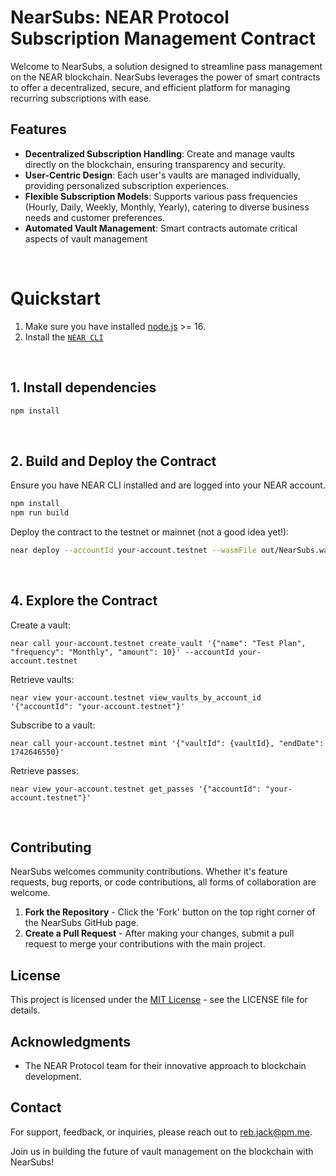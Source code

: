 # NearSubs: NEAR Protocol Subscription Management Contract

Welcome to NearSubs, a solution designed to streamline pass management on the NEAR blockchain. NearSubs leverages the power of smart contracts to offer a decentralized, secure, and efficient platform for managing recurring subscriptions with ease.



## Features

- **Decentralized Subscription Handling**: Create and manage vaults directly on the blockchain, ensuring transparency and security.
- **User-Centric Design**: Each user's vaults are managed individually, providing personalized subscription experiences.
- **Flexible Subscription Models**: Supports various pass frequencies (Hourly, Daily, Weekly, Monthly, Yearly), catering to diverse business needs and customer preferences.
- **Automated Vault Management**: Smart contracts automate critical aspects of vault management

<br />

# Quickstart

1. Make sure you have installed [node.js](https://nodejs.org/en/download/package-manager/) >= 16.
2. Install the [`NEAR CLI`](https://github.com/near/near-cli#setup)

<br />

## 1. Install dependencies

  ```bash
  npm install
  ```

<br />


## 2. Build and Deploy the Contract

Ensure you have NEAR CLI installed and are logged into your NEAR account.

  ```bash
  npm install
  npm run build
  ```
Deploy the contract to the testnet or mainnet (not a good idea yet!):
  ```bash
  near deploy --accountId your-account.testnet --wasmFile out/NearSubs.wasm
  ```

<br />

## 4. Explore the Contract
Create a vault:
  ```
  near call your-account.testnet create_vault '{"name": "Test Plan", "frequency": "Monthly", "amount": 10}' --accountId your-account.testnet
  ```
Retrieve vaults:
  ```
  near view your-account.testnet view_vaults_by_account_id '{"accountId": "your-account.testnet"}'
  ```

Subscribe to a vault:
  ```
  near call your-account.testnet mint '{"vaultId": {vaultId}, "endDate": 1742646550}'
  ```

Retrieve passes:
  ```
  near view your-account.testnet get_passes '{"accountId": "your-account.testnet"}'
  ```

<br />

## Contributing

NearSubs welcomes community contributions. Whether it's feature requests, bug reports, or code contributions, all forms of collaboration are welcome.

1. **Fork the Repository** - Click the 'Fork' button on the top right corner of the NearSubs GitHub page.
2. **Create a Pull Request** - After making your changes, submit a pull request to merge your contributions with the main project.

## License

This project is licensed under the [MIT License](LICENSE) - see the LICENSE file for details.

## Acknowledgments

- The NEAR Protocol team for their innovative approach to blockchain development.

## Contact

For support, feedback, or inquiries, please reach out to [reb.jack@pm.me](mailto:reb.jack@pm.me).

Join us in building the future of vault management on the blockchain with NearSubs!
